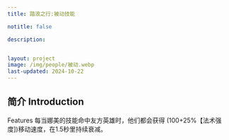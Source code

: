 ```yaml
---
title: 踏浪之行:被动技能

notitle: false

description: 


layout: project
image: /img/people/被动.webp
last-updated: 2024-10-22
---
```


## 简介 Introduction
Features
每当娜美的技能命中友方英雄时，他们都会获得
(100+25%【法术强度])移动速度，在1.5秒里持续衰减。
